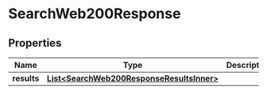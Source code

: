 

# SearchWeb200Response


## Properties

| Name | Type | Description | Notes |
|------------ | ------------- | ------------- | -------------|
|**results** | [**List&lt;SearchWeb200ResponseResultsInner&gt;**](SearchWeb200ResponseResultsInner.md) |  |  [optional] |



